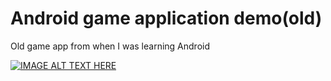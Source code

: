 # Android game application demo(old)
Old game app from when I was learning Android

[![IMAGE ALT TEXT HERE](https://res.cloudinary.com/davmivgjv/image/upload/v1713133609/apps_screenshots/stopbirds_gkd3xx.png)](https://youtu.be/YcUv91nFLVY)

